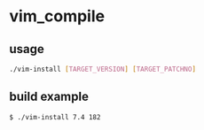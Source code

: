 vim_compile
===========

usage
-----------
```bash
./vim-install [TARGET_VERSION] [TARGET_PATCHNO]
```

build example
-----------
```bash
$ ./vim-install 7.4 182
```
